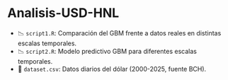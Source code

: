 # Analisis-USD-HNL
- 📉 `script1.R`: Comparación del GBM frente a datos reales en distintas escalas temporales.
- 📉 `script2.R`: Modelo predictivo GBM para diferentes escalas temporales.
- 📂 `dataset.csv`: Datos diarios del dólar (2000-2025, fuente BCH).
